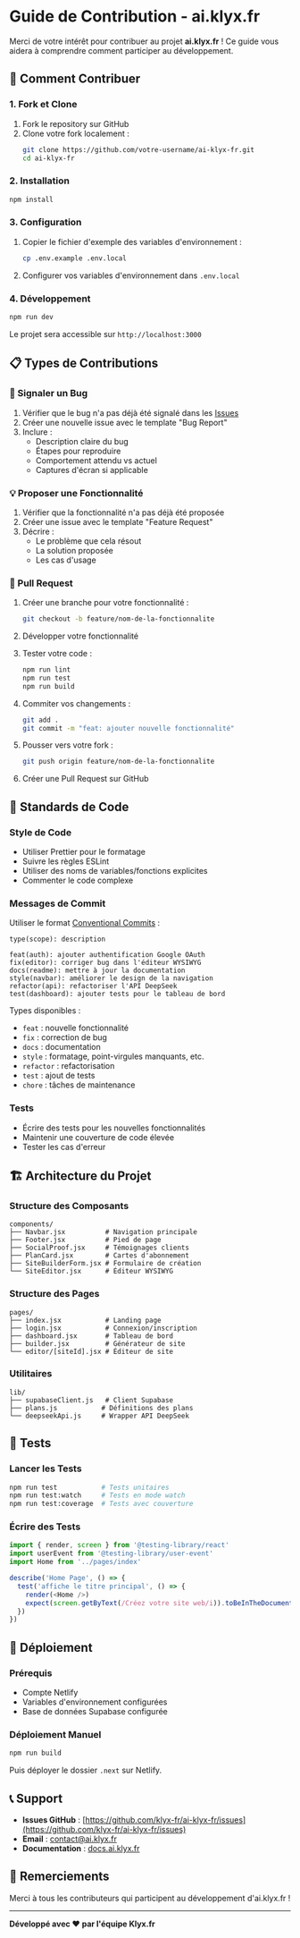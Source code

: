 # Guide de Contribution - ai.klyx.fr

Merci de votre intérêt pour contribuer au projet **ai.klyx.fr** ! Ce guide vous aidera à comprendre comment participer au développement.

## 🚀 Comment Contribuer

### 1. Fork et Clone

1. Fork le repository sur GitHub
2. Clone votre fork localement :
   ```bash
   git clone https://github.com/votre-username/ai-klyx-fr.git
   cd ai-klyx-fr
   ```

### 2. Installation

```bash
npm install
```

### 3. Configuration

1. Copier le fichier d'exemple des variables d'environnement :
   ```bash
   cp .env.example .env.local
   ```

2. Configurer vos variables d'environnement dans `.env.local`

### 4. Développement

```bash
npm run dev
```

Le projet sera accessible sur `http://localhost:3000`

## 📋 Types de Contributions

### 🐛 Signaler un Bug

1. Vérifier que le bug n'a pas déjà été signalé dans les [Issues](https://github.com/klyx-fr/ai-klyx-fr/issues)
2. Créer une nouvelle issue avec le template "Bug Report"
3. Inclure :
   - Description claire du bug
   - Étapes pour reproduire
   - Comportement attendu vs actuel
   - Captures d'écran si applicable

### 💡 Proposer une Fonctionnalité

1. Vérifier que la fonctionnalité n'a pas déjà été proposée
2. Créer une issue avec le template "Feature Request"
3. Décrire :
   - Le problème que cela résout
   - La solution proposée
   - Les cas d'usage

### 🔧 Pull Request

1. Créer une branche pour votre fonctionnalité :
   ```bash
   git checkout -b feature/nom-de-la-fonctionnalite
   ```

2. Développer votre fonctionnalité

3. Tester votre code :
   ```bash
   npm run lint
   npm run test
   npm run build
   ```

4. Commiter vos changements :
   ```bash
   git add .
   git commit -m "feat: ajouter nouvelle fonctionnalité"
   ```

5. Pousser vers votre fork :
   ```bash
   git push origin feature/nom-de-la-fonctionnalite
   ```

6. Créer une Pull Request sur GitHub

## 📝 Standards de Code

### Style de Code

- Utiliser Prettier pour le formatage
- Suivre les règles ESLint
- Utiliser des noms de variables/fonctions explicites
- Commenter le code complexe

### Messages de Commit

Utiliser le format [Conventional Commits](https://www.conventionalcommits.org/) :

```
type(scope): description

feat(auth): ajouter authentification Google OAuth
fix(editor): corriger bug dans l'éditeur WYSIWYG
docs(readme): mettre à jour la documentation
style(navbar): améliorer le design de la navigation
refactor(api): refactoriser l'API DeepSeek
test(dashboard): ajouter tests pour le tableau de bord
```

Types disponibles :
- `feat` : nouvelle fonctionnalité
- `fix` : correction de bug
- `docs` : documentation
- `style` : formatage, point-virgules manquants, etc.
- `refactor` : refactorisation
- `test` : ajout de tests
- `chore` : tâches de maintenance

### Tests

- Écrire des tests pour les nouvelles fonctionnalités
- Maintenir une couverture de code élevée
- Tester les cas d'erreur

## 🏗️ Architecture du Projet

### Structure des Composants

```
components/
├── Navbar.jsx          # Navigation principale
├── Footer.jsx          # Pied de page
├── SocialProof.jsx     # Témoignages clients
├── PlanCard.jsx        # Cartes d'abonnement
├── SiteBuilderForm.jsx # Formulaire de création
└── SiteEditor.jsx      # Éditeur WYSIWYG
```

### Structure des Pages

```
pages/
├── index.jsx           # Landing page
├── login.jsx           # Connexion/inscription
├── dashboard.jsx       # Tableau de bord
├── builder.jsx         # Générateur de site
└── editor/[siteId].jsx # Éditeur de site
```

### Utilitaires

```
lib/
├── supabaseClient.js   # Client Supabase
├── plans.js           # Définitions des plans
└── deepseekApi.js     # Wrapper API DeepSeek
```

## 🧪 Tests

### Lancer les Tests

```bash
npm run test           # Tests unitaires
npm run test:watch     # Tests en mode watch
npm run test:coverage  # Tests avec couverture
```

### Écrire des Tests

```javascript
import { render, screen } from '@testing-library/react'
import userEvent from '@testing-library/user-event'
import Home from '../pages/index'

describe('Home Page', () => {
  test('affiche le titre principal', () => {
    render(<Home />)
    expect(screen.getByText(/Créez votre site web/i)).toBeInTheDocument()
  })
})
```

## 🚀 Déploiement

### Prérequis

- Compte Netlify
- Variables d'environnement configurées
- Base de données Supabase configurée

### Déploiement Manuel

```bash
npm run build
```

Puis déployer le dossier `.next` sur Netlify.

## 📞 Support

- **Issues GitHub** : [https://github.com/klyx-fr/ai-klyx-fr/issues](https://github.com/klyx-fr/ai-klyx-fr/issues)
- **Email** : contact@ai.klyx.fr
- **Documentation** : [docs.ai.klyx.fr](https://docs.ai.klyx.fr)

## 🙏 Remerciements

Merci à tous les contributeurs qui participent au développement d'ai.klyx.fr !

---

**Développé avec ❤️ par l'équipe Klyx.fr** 